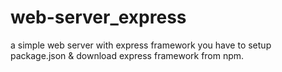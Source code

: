 # web-server_express
a simple web server with express framework 
you have to setup package.json & download express framework from npm.

